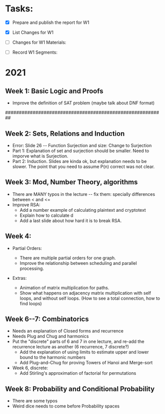 # Tasks:
- [X] Prepare and publish the report for W1
- [X] List Changes for W1
- [ ] Changes for W1 Materials:
- [ ] Record W1 Segments:


# 2021
## Week 1: Basic Logic and Proofs
- Improve the definition of SAT problem (maybe talk about DNF format)


##########################################################

## Week 2: Sets, Relations and Induction
- Error: Slide 26 -- Function Surjection and size: Change to Surjection
- Part 1: Explanation of set and surjection should be smaller. Need to
  imporve what is Surjection.
- Part 2: Induction. Slides are kinda ok, but explanation needs to be slower.
  The point that you need to assume P(n) correct was not clear.

## Week 3: Mod, Number Theory, algorithms
- There are MANY typos in the lecture -- fix them: specially differences between < and <=
- Improve RSA:
  - Add a number example of calculating plaintext and cryptotext
  - Explain how to calculate d
  - Add a last slide about how hard it is to break RSA.

## Week 4:
- Partial Orders:
  - There are multiple partial orders for one graph.
  - Improve the relationship between scheduling and parallel
    processing.

- Extras:
  - Animation of matrix multiplication for paths.
  - Show what happens on adjacency matrix multiplication
    with self loops, and without self loops.
    (How to see a total connection, how to find loops)

## Week 6--7: Combinatorics
- Needs an explanation of Closed forms and recurrence
- Needs Plug and Chug and harmonics
- Put the "discrete" parts of 6 and 7 in one lecture, and re-add the recurrence lecture as another
  (6 recurrence, 7 discrete?)
	- Add the explanation of using limits to estimate upper and lower
	  bound to the harmonic numbers
	- Add Plug-and-Chug for proving Towers of Hanoi and Merge-sort
- Week 6, discrete:
	- Add Stirling's approximation of factorial for permutations

## Week 8: Probability and Conditional Probability
- There are some typos
- Weird dice needs to come before Probability spaces
